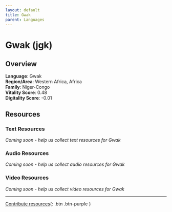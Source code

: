 ```yaml
---
layout: default
title: Gwak
parent: Languages
---
```


# Gwak (jgk)

## Overview

**Language**: Gwak  
**Region/Area**: Western Africa, Africa  
**Family**: Niger-Congo  
**Vitality Score**: 0.48  
**Digitality Score**: -0.01  

## Resources

### Text Resources
*Coming soon - help us collect text resources for Gwak*

### Audio Resources
*Coming soon - help us collect audio resources for Gwak*

### Video Resources
*Coming soon - help us collect video resources for Gwak*

---

[Contribute resources](https://fairtrain.github.io/){: .btn .btn-purple }
